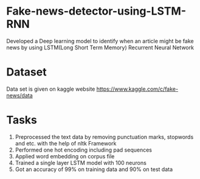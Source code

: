 # Fake-news-detector-using-LSTM-RNN
Developed a Deep learning model to identify when an article might be fake news by using LSTM(Long Short Term Memory) Recurrent Neural Network
# Dataset
Data set is given on kaggle website https://www.kaggle.com/c/fake-news/data
# Tasks
1. Preprocessed the text data by removing punctuation marks, stopwords and etc. with the help of nltk Framework
2. Performed one hot encoding including pad sequences
3. Applied word embedding on corpus file
5. Trained a single layer LSTM model with 100 neurons
4. Got an accuracy of 99% on training data and 90% on test data
